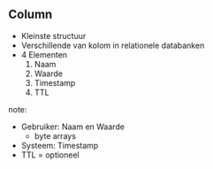 ##  Column

- Kleinste structuur
- Verschillende van kolom in relationele databanken
- 4 Elementen
  1. Naam
  2. Waarde
  3. Timestamp
  4. TTL

note:
- Gebruiker: Naam en Waarde
    - byte arrays
- Systeem: Timestamp
- TTL = optioneel

